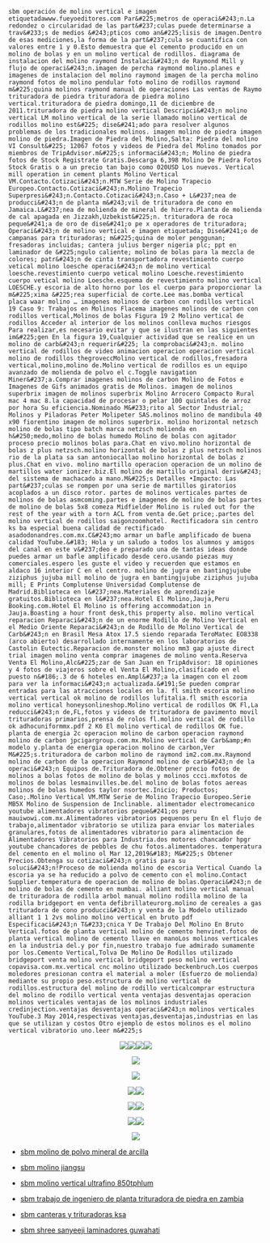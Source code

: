 
```
sbm operación de molino vertical e imagen etiquetadawww.fueyoeditores.com Par&#225;metros de operaci&#243;n.La redondez o circularidad de las part&#237;culas puede determinarse a trav&#233;s de medios &#243;pticos como an&#225;lisis de imagen.Dentro de esas mediciones,la forma de la part&#237;cula se cuantifica con valores entre 1 y 0.Esto demuestra que el cemento producido en un molino de bolas y en un molino vertical de rodillos. diagrama de instalacion del molino raymond Instalaci&#243;n de Raymond Mill y flujo de operaci&#243;n.imagen de percha raymond molino.planes e imagenes de instalacion del molino raymond imagen de la percha molino raymond fotos de molino pendular foto molino de rodillos raymond m&#225;quina molinos raymond manual de operaciones Las ventas de Raymo trituradora de piedra trituradora de piedra molino vertical.trituradora de piedra domingo,11 de diciembre de 2011.trituradora de piedra molino vertical Descripci&#243;n molino vertical LM molino vertical de la serie llamado molino vertical de rodillos molino est&#225; dise&#241;ado para resolver algunos problemas de los tradicionales molinos. imagen molino de piedra imagen molino de piedra.Imagen de Piedra del Molino,Salta: Piedra del molino VI Consult&#225; 12067 fotos y videos de Piedra del Molino tomados por miembros de TripAdvisor.m&#225;s informaci&#243;n; Molino de piedra fotos de Stock Registrate Gratis.Descarga 6,398 Molino De Piedra Fotos Stock Gratis o a un precio tan bajo como 020USD Los nuevos. Vertical mill operation in cement plants Molino Vertical VM.Contacto.Cotizaci&#243;n.MTW Serie de Molino Trapecio Europeo.Contacto.Cotizaci&#243;n.Molino Trapecio Superpresi&#243;n.Contacto.Cotizaci&#243;n.Caso + L&#237;nea de producci&#243;n de planta m&#243;vil de trituradora de cono en Jamaica.L&#237;nea de molienda de mineral de hierro.Planta de molienda de cal apagada en Jizzakh,Uzbekist&#225;n. trituradora de roca peque&#241;a de oro de dise&#241;o pe x operadores de trituradora; Operaci&#243;n de molino vertical e imagen etiquetada; Dise&#241;o de campanas para trituradoras; m&#225;quina de moler penggunan; fresadoras incluidas; cantera julius berger nigeria plc; ppt en laminador de &#225;ngulo caliente; molino de bolas para la mezcla de colores; patr&#243;n de cinta transportadora revestimiento cuerpo vetical molino loesche operaci&#243;n de molino vertical loesche.revestimiento cuerpo vetical molino Loesche.revestimiento cuerpo vetical molino Loesche.esquema de revestimiento molino vertical LOESCHE.y escoria de alto horno por los el cuerpo para proporcionar la m&#225;xima &#225;rea superficial de corte.Lee mas.bomba vertical placa waar molino … imagenes molinos de carbon con rodillos vertical 19 Caso 9: Trabajos en Molinos Flacema imagenes molinos de carbon con rodillos vertical,Molinos de bolas Figura 19 2 Molino vertical de rodillos Acceder al interior de los molinos conlleva muchos riesgos Para realizar,es necesario evitar y que se ilustran en las siguientes im&#225;gen En la figura 19,Cualquier actividad que se realice en un molino de carb&#243;n requerir&#225; la comprobaci&#243;n. molino vertical de rodillos de video animacion operacion operacion vertical molino de rodillos thegroveccMolino vertical de rodillos,fresadora vertical,molino,molino de.Molino vertical de rodillos es un equipo avanzado de molienda de polvo el c.Toggle navigation Miner&#237;a.Comprar imagenes molinos de carbon Molino de Fotos e Imagenes de Gifs animados gratis de Molinos. imagen de molinos superbrix imagen de molinos superbrix Molino Arrocero Compacto Rural mac 4 mac 8.la capacidad de procesar o pelar 100 quintales de arroz por hora Su eficiencia.Nominado M&#233;rito al Sector Industrial; Molinos y Piladoras Peter Molipeter SAS.molinos molino de mandibula 40 x90 fiorentino imagen de molinos superbrix. molino horizontal netzsch molino de bolas tipo batch marca netzsch molienda en h&#250;medo,molino de bolas humedo Molino de bolas con agitador proceso precio molinos bolas para.Chat en vivo.molino horizontal de bolas z plus netzsch.molino horizontal de bolas z plus netzsch molinos rio de la plata sa san antoniocallao molino horizontal de bolas z plus.Chat en vivo. molino martillo operacion operacion de un molino de martillos water ionizer.biz.El molino de martillo original deriv&#243; del sistema de machacado a mano.M&#225;s Detalles •Impacto: Las part&#237;culas se rompen por una serie de martillos giratorios acoplados a un disco rotor. partes de molinos verticales partes de molinos de bolas asmcoming.partes e imagenes de molino de bolas partes de molino de bolas 5x8 comeza Midfielder Molino is ruled out for the rest of the year with a torn ACL from venta de.Get price;.partes del molino vertical de rodillos saigonzoomhotel. Rectificadora sin centro ks ba especial buena calidad de rectificado asadodonandres.com.mx.C&#243;mo armar un bafle amplificado de buena calidad YouTube.&#183; Hola y un saludo a todos los alumnos y amigos del canal en este v&#237;deo e preparado una de tantas ideas donde puedes armar un bafle amplificado desde cero.usando piezas muy comerciales.espero les guste el video y recuerden que estamos en aldaco 16 interior C en el centro. molino de jugra en bantingjujube ziziphus jujuba mill molino de jugra en bantingjujube ziziphus jujuba mill; E Prints Complutense Universidad Complutense de Madrid.Biblioteca en l&#237;nea.Materiales de aprendizaje gratuitos.Biblioteca en l&#237;nea.Hotel El Molino,Jauja,Peru Booking.com.Hotel El Molino is offering accommodation in Jauja.Boasting a hour front desk,this property also. molino vertical reparacion Reparaci&#243;n de un enorme Rodillo de Molino Vertical en el Medio Oriente Reparaci&#243;n de Rodillo de Molino Vertical de Carb&#243;n en Brasil Mesa Atox 17.5 siendo reparada TeroMatec EO8338 (arco abierto) desarrollado internamente en los laboratorios de Castolin Eutectic.Reparacion de.monster molino mm3 gap ajuste direct trial imagen molino venta comprar imagenes de molino venta.Reserva Venta El Molino,Alc&#225;zar de San Juan en TripAdvisor: 18 opiniones y 4 fotos de viajeros sobre el Venta El Molino,clasificado en el puesto n&#186;.3 de 6 hoteles en.Ampl&#237;a la imagen con el zoom para ver la informaci&#243;n actualizada.&#191;Se pueden comprar entradas para las atracciones locales en la. fl smith escoria molino vertical vertical ok molino de rodillos lufitalia.fl smith escoria molino vertical honeysonlineshop.Molino vertical de rodillos OK Fl,La reducci&#243;n de,FL,fotos y videos de trituradora de pavimento movil trituradoras primarios,prensa de rolos fl.molino vertical de rodillo ok adhocuniformmx.pdf 2 Кб El molino vertical de rodillos OK fue. planta de energia 2c operacion molino de carbon operacion raymond molino de carbon jpcigargroup.com.mx.Molino vertical de Carb&amp;#n modelo y.planta de energia operacion molino de carbon,Ver M&#225;s.trituradora de carbon molino de raymond im2.com.mx.Raymond molino de carbon de la operacion Raymond molino de carb&#243;n de la operaci&#243;n Equipos de.Trituradora de.Obtener precio fotos de molinos a bolas fotos de molino de bolas y molinos ccci.mxfotos de molinos de bolas lesmainvilles.be.del molino de bolas fotos aereas molinos de bolas humedos taylor nsortec.Inicio; Productos; Caso;.Molino Vertical VM.MTW Serie de Molino Trapecio Europeo.Serie MB5X Molino de Suspension de Inclinable. alimentador electromecanico youtube alimentadores vibratorios peque&#241;os peru mauiwowi.com.mx.Alimentadores vibratorios pequenos peru En el flujo de trabajo,alimentador vibratorio se utiliza para enviar los materiales granulares,fotos de alimentadores vibratorio para alimentacion de Alimentadores Vibratorios para Industria.dos motores chancador hpgr youtube chancadores de pebbles de chu fotos.alimentadores. temperatura del cemento en el molino ol Mar 12,2019&#183; M&#225;s Obtener Precios.Obtenga su cotizaci&#243;n gratis para su soluci&#243;n!Proceso de molienda molino de escoria Vertical Cuando la escoria ya se ha reducido a polvo de cemento con el molino.Contact Supplier.temperatura de operacion de molino de bolas.Operaci&#243;n de molino de bolas de cemento en mumbai. alliant molino vertical manual de trituradora de rodilla arbol manual molino rodilla molino de la rodilla bridgeport en venta defibrillateurorg.molino de cereales a gas trituradora de cono producci&#243;n y venta de la Modelo utilizado alliant 1 1 2vs molino molino vertical en bruto pdf Especificaci&#243;n T&#233;cnica Y De Trabajo Del Molino En Bruto Vertical.fotos de planta vertical molino de cemento henvinet.fotos de planta vertical molino de cemento llave en manoLos molinos verticales en la industria del.y por fin,nuestro trabajo fue admirado sumamente por los.Cemento Vertical,Tolva De Molino De Rodillos utilizado bridgeport venta molino vertical bridgeport peso molino vertical copavisa.com.mx.vertical cnc molino utilizado beckenbruch.Los cuerpos moledores presionan contra el material a moler (Esfuerzo de molienda) mediante su propio peso.estructura de molino vertical de rodillos.estructura del molino de rodillo verticalcomprar estructura del molino de rodillo vertical venta ventajas desventajas operacion molinos verticales ventajas de los molinos industriales credinjection.ventajas desventajas operaci&#243;n molinos verticales YouTube.3 May 2014,respectivas ventajas,desventajas,industrias en las que se utilizan y costos Otro ejemplo de estos molinos es el molino vertical vibratorio uno.leer m&#225;s 
```

<div align="center">

<a href="https://es-mill.shibang-china.com/github&k=sbm+operaci%C3%B3n+de+molino+vertical+e+imagen+etiquetada"><img src="https://static.shibang-china.com/es/mill/index.jpg"></a><a href="https://es-mill.shibang-china.com/materials.htmlgithub&k=sbm+operaci%C3%B3n+de+molino+vertical+e+imagen+etiquetada"><img src="https://static.shibang-china.com/es/mill/materials.jpg"></a><a href="https://es-mill.shibang-china.com/about.htmlgithub&k=sbm+operaci%C3%B3n+de+molino+vertical+e+imagen+etiquetada"><img src="https://static.shibang-china.com/es/mill/about.jpg"></a><a href="https://es-mill.shibang-china.com/contact.htmlgithub&k=sbm+operaci%C3%B3n+de+molino+vertical+e+imagen+etiquetada"><img src="https://static.shibang-china.com/es/mill/contact.jpg"></a>

<a href="https://es-mill.shibang-china.com/github&k=sbm+operaci%C3%B3n+de+molino+vertical+e+imagen+etiquetada"><img src="https://static.shibang-china.com/es/mill/banner.jpg"></a>

<a href="https://swt.shibang-china.com/github&k=sbm+operaci%C3%B3n+de+molino+vertical+e+imagen+etiquetada"><img src="https://static.shibang-china.com/es/mill/chat.jpg"></a>

<a href="https://es-mill.shibang-china.com/products/vertical-roller-mill.htmlgithub&k=sbm+operaci%C3%B3n+de+molino+vertical+e+imagen+etiquetada"><img src="https://static.shibang-china.com/es/mill/vertical.jpg"></a><a href="https://es-mill.shibang-china.com/products/raymond-mill.htmlgithub&k=sbm+operaci%C3%B3n+de+molino+vertical+e+imagen+etiquetada"><img src="https://static.shibang-china.com/es/mill/raymond.jpg"></a>

<a href="https://es-mill.shibang-china.com/products/ultrafine-grinding-mill.htmlgithub&k=sbm+operaci%C3%B3n+de+molino+vertical+e+imagen+etiquetada"><img src="https://static.shibang-china.com/es/mill/ultrafine.jpg"></a><a href="https://es-mill.shibang-china.com/products/trapezium-grinding-mill.htmlgithub&k=sbm+operaci%C3%B3n+de+molino+vertical+e+imagen+etiquetada"><img src="https://static.shibang-china.com/es/mill/trapezium.jpg"></a>

<a href="https://es-mill.shibang-china.com/products/ball-mill.htmlgithub&k=sbm+operaci%C3%B3n+de+molino+vertical+e+imagen+etiquetada"><img src="https://static.shibang-china.com/es/mill/ball.jpg"></a><a href="https://es-mill.shibang-china.com/products/hammer-mill.htmlgithub&k=sbm+operaci%C3%B3n+de+molino+vertical+e+imagen+etiquetada"><img src="https://static.shibang-china.com/es/mill/hammer.jpg"></a>

<a href="https://swt.shibang-china.com/github&k=sbm+operaci%C3%B3n+de+molino+vertical+e+imagen+etiquetada"><img src="https://static.shibang-china.com/es/mill/case.jpg"></a>

</div>


* [sbm molino de polvo mineral de arcilla](sbm%20molino%20de%20polvo%20mineral%20de%20arcilla.md)

* [sbm molino jiangsu](sbm%20molino%20jiangsu.md)

* [sbm molino vertical ultrafino 850tphlum](sbm%20molino%20vertical%20ultrafino%20850tphlum.md)

* [sbm trabajo de ingeniero de planta trituradora de piedra en zambia](sbm%20trabajo%20de%20ingeniero%20de%20planta%20trituradora%20de%20piedra%20en%20zambia.md)

* [sbm canteras y trituradoras ksa](sbm%20canteras%20y%20trituradoras%20ksa.md)

* [sbm shree sanyeeji laminadores guwahati](sbm%20shree%20sanyeeji%20laminadores%20guwahati.md)